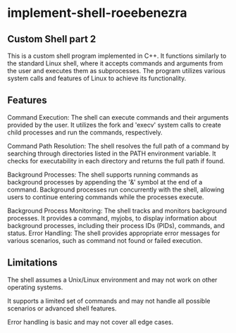 # implement-shell-roeebenezra

## Custom Shell part 2

This is a custom shell program implemented in C++.
It functions similarly to the standard Linux shell, where it accepts commands and arguments from the user and executes
them as subprocesses.
The program utilizes various system calls and features of Linux to achieve its functionality.

## Features

Command Execution: The shell can execute commands and their arguments provided by the user.
It utilizes the fork and 'execv' system calls to create child processes and run the commands, respectively.

Command Path Resolution: The shell resolves the full path of a command by searching through directories listed in the
PATH environment variable. It checks for executability in each directory and returns the full path if found.

Background Processes: The shell supports running commands as background processes by appending the '&' symbol at the end
of a command. Background processes run concurrently with the shell, allowing users to continue entering commands while
the processes execute.

Background Process Monitoring: The shell tracks and monitors background processes. It provides a command, myjobs, to
display information about background processes, including their process IDs (PIDs), commands, and status.
Error Handling: The shell provides appropriate error messages for various scenarios, such as command not found or failed
execution.


## Limitations
The shell assumes a Unix/Linux environment and may not work on other operating systems.

It supports a limited set of commands and may not handle all possible scenarios or advanced shell features.

Error handling is basic and may not cover all edge cases.

